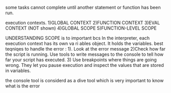 some tasks cannot complete until another statement or function has been run. 

execution contexts.
 1)GLOBAL CONTEXT
 2)FUNCTION CONTEXT
3)EVAL CONTEXT (NOT shown) 
4)GLOBAL SCOPE
5)FUNCTION-LEVEL SCOPE 

UNDERSTANDING SCOPE is to important bcs In the interpreter, each execution context has its own va ri ables object. It holds the variables.
best teqniqes to handle the error :
1). Look at the error message
2)Check how far the script is running. Use tools to write messages to the console to tell how far your script has executed.  3) Use breakpoints where things are going wrong. They let you pause execution and inspect the values that are stored in variables.

the console tool is considerd as a dive tool which is very important to know what is the error 